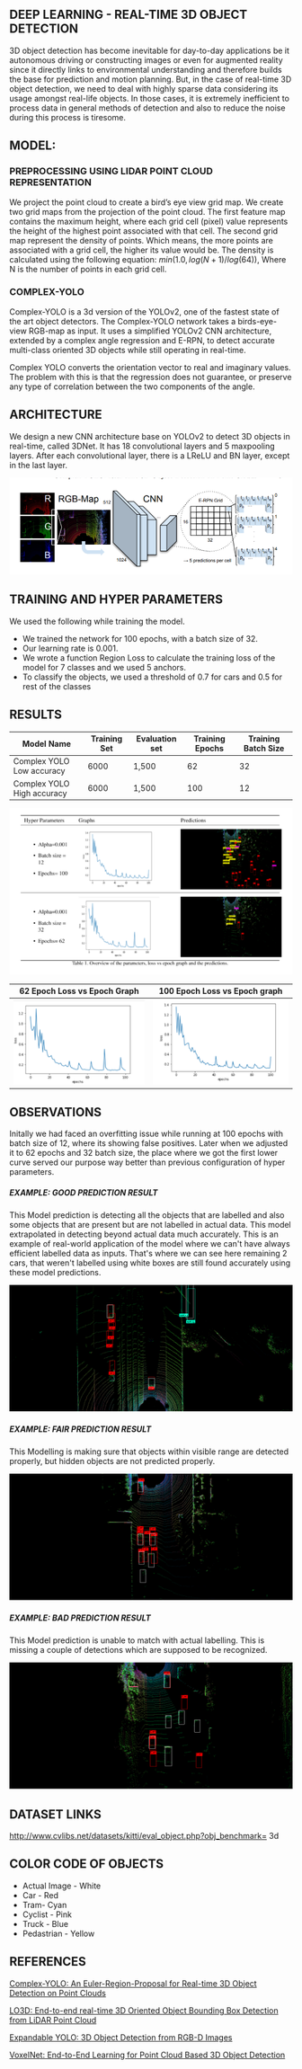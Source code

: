 ## DEEP LEARNING - REAL-TIME 3D OBJECT DETECTION
3D object detection has become inevitable for day-to-day applications be it autonomous driving or constructing images or even for augmented reality since it directly links to environmental understanding and therefore builds the base for prediction and motion planning. But, in the case of real-time 3D object detection, we need to deal with highly sparse data considering its usage amongst real-life objects. In those cases, it is extremely inefficient to process data in general methods of detection and also to reduce the noise during this process is tiresome.

## MODEL:

### PREPROCESSING USING LIDAR POINT CLOUD REPRESENTATION
We project the point cloud to create a bird’s eye view grid map. We create two grid maps from the projection of the point cloud. The first feature map contains the maximum height, where each grid cell (pixel) value represents the height of the highest point associated with that cell. The second grid map represent the density of points. Which means, the more points are associated with a grid cell, the higher its value would be. The density is calculated using the following equation:
$min(1.0,log(N + 1)/log(64) )$, Where N is the number of points in each grid cell.

### COMPLEX-YOLO
Complex-YOLO is a 3d version of the YOLOv2, one of the fastest state of the art object detectors. The Complex-YOLO network takes a birds-eye-view RGB-map as input. It uses a simplified YOLOv2  CNN architecture, extended by a complex angle regression and E-RPN, to detect accurate multi-class oriented 3D objects while still operating in real-time. 

Complex YOLO converts the orientation vector to real and imaginary values. The problem with this is that the regression does not guarantee, or preserve any type of correlation between the two components of the angle.

## ARCHITECTURE
We design a new CNN architecture base on YOLOv2 to detect 3D objects in real-time, called 3DNet. It has 18 convolutional layers and 5 maxpooling layers. After each convolutional layer, there is a LReLU and BN layer, except in the last layer.

![Architecture Diagram](https://github.com/Dhuldhoyavarun/Dlproject/blob/main/results/complex%20yolo%20pipeline.png)

## TRAINING AND HYPER PARAMETERS
We used the following while training the model.
* We trained the network for 100 epochs, with a batch size of 32.
* Our learning rate is 0.001.
* We wrote a function Region Loss to calculate the training loss of the model for 7 classes and we used 5 anchors.
* To classify the objects, we used a threshold of 0.7 for cars and 0.5 for rest of the classes

## RESULTS

| Model Name          | Training Set             | Evaluation set |Training Epochs|Training Batch Size|
|-------------------- | -------------------------|----------------|---------------|-------------------|        
| Complex YOLO Low accuracy  |      6000         | 1,500          | 62            | 32                |
| Complex YOLO High accuracy |      6000         | 1,500          | 100           | 12                |

![Comparison](https://github.com/Dhuldhoyavarun/Dlproject/blob/main/results/comparison.png)

62 Epoch Loss vs Epoch Graph    |  100 Epoch Loss vs Epoch graph|
:-------------------------:|:-------------------------:
![62 Epochs](https://github.com/Dhuldhoyavarun/Dlproject/blob/main/results/loss_vs_epoch.png)  |  ![100 Epochs](https://github.com/Dhuldhoyavarun/Dlproject/blob/main/results/loss%20vs%20epoch%202.png)


## OBSERVATIONS

Initally we had faced an overfitting issue while running at 100 epochs with batch size of 12, where its showing false positives. Later when we adjusted it to 62 epochs and 32 batch size, the place where we got the first lower curve served our purpose way better than previous configuration of hyper parameters. 


##### EXAMPLE: GOOD PREDICTION RESULT
This Model prediction is detecting all the objects that are labelled and also some objects that are present but are not labelled in actual data. This model extrapolated in detecting beyond actual data much accurately. This is an example of real-world application of the model where we can't have always efficient labelled data as inputs. That's where we can see here remaining 2 cars, that weren't labelled using white boxes are still found accurately using these model predictions.
 <p align="center">
  <img height="225" width="630" src="https://github.com/Dhuldhoyavarun/Dlproject/blob/main/results/eval_bv006036-good.png">
</p>

##### EXAMPLE: FAIR PREDICTION RESULT
This Modelling is making sure that objects  within visible range are detected properly, but hidden objects are not predicted properly. 
 <p align="center">
  <img height="225" width="630" src="https://github.com/Dhuldhoyavarun/Dlproject/blob/main/results/model_fair.png">
</p>

##### EXAMPLE: BAD PREDICTION RESULT
This Model prediction is unable to match with actual labelling. This is missing a couple of detections which are supposed to be recognized.   

 <p align="center">
  <img height="225" width="630" src="https://github.com/Dhuldhoyavarun/Dlproject/blob/main/results/model_bad.png">
</p>

## DATASET LINKS
http://www.cvlibs.net/datasets/kitti/eval_object.php?obj_benchmark=
3d

## COLOR CODE OF OBJECTS

* Actual Image - White
* Car - Red
* Tram- Cyan
* Cyclist - Pink
* Truck - Blue
* Pedastrian - Yellow

## REFERENCES
[Complex-YOLO: An Euler-Region-Proposal for
Real-time 3D Object Detection on Point Clouds](https://arxiv.org/pdf/1803.06199.pdf)
  
[LO3D: End-to-end real-time 3D Oriented Object Bounding Box Detection from LiDAR Point Cloud](https://arxiv.org/pdf/1808.02350v1.pdf)  

[Expandable YOLO: 3D Object Detection from RGB-D Images](https://arxiv.org/ftp/arxiv/papers/2006/2006.14837.pdf)

[VoxelNet: End-to-End Learning for Point Cloud Based 3D Object Detection](https://arxiv.org/pdf/1711.06396.pdf)



